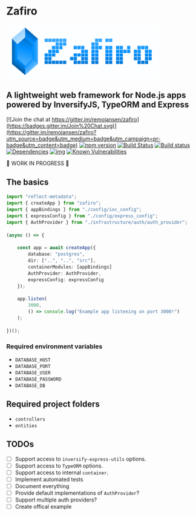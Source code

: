 # Zafiro

<img width="400" src="./assets/logo.png" />

## A lightweight web framework for Node.js apps powered by InversifyJS, TypeORM and Express

[![Join the chat at https://gitter.im/remojansen/zafiro](https://badges.gitter.im/Join%20Chat.svg)](https://gitter.im/remojansen/zafiro?utm_source=badge&utm_medium=badge&utm_campaign=pr-badge&utm_content=badge)
[![npm version](https://badge.fury.io/js/zafiro.svg)](http://badge.fury.io/js/zafiro)
[![Build Status](https://travis-ci.org/remojansen/zafiro.svg?branch=master)](https://travis-ci.org/remojansen/zafiro)
[![Build status](https://ci.appveyor.com/api/projects/status/5kbh6wgi9rg7v6pr?svg=true)](https://ci.appveyor.com/project/remojansen/zafiro)
[![Dependencies](https://david-dm.org/remojansen/zafiro.svg)](https://david-dm.org/remojansen/zafiro#info=dependencies)
[![img](https://david-dm.org/remojansen/zafiro/dev-status.svg)](https://david-dm.org/remojansen/zafiro/#info=devDependencies)
[![Known Vulnerabilities](https://snyk.io/test/github/remojansen/zafiro/badge.svg)](https://snyk.io/test/github/remojansen/zafiro)

:construction: WORK IN PROGRESS :construction:

## The basics

```ts
import "reflect-metadata";
import { createApp } from "zafiro";
import { appBindings } from "./config/ioc_config";
import { expressConfig } from "./config/express_config";
import { AuthProvider } from "./infrastructure/auth/auth_provider";

(async () => {

    const app = await createApp({
        database: "postgres",
        dir: ["..", "..", "src"],
        containerModules: [appBindings]
        AuthProvider: AuthProvider,
        expressConfig: expressConfig
    });

    app.listen(
        3000,
        () => console.log("Example app listening on port 3000!")
    );

})();
```

### Required environment variables

- `DATABASE_HOST`
- `DATABASE_PORT`
- `DATABASE_USER`
- `DATABASE_PASSWORD`
- `DATABASE_DB`

## Required project folders

- `controllers`
- `entities`

## TODOs

- [ ] Support access to `inversify-express-utils` options.
- [ ] Support access to `TypeORM` options.
- [ ] Support access to internal `container`.
- [ ] Implement automated tests
- [ ] Document everything
- [ ] Provide default implementations of `AuthProvider`?
- [ ] Support multiple auth providers?
- [ ] Create offical example
